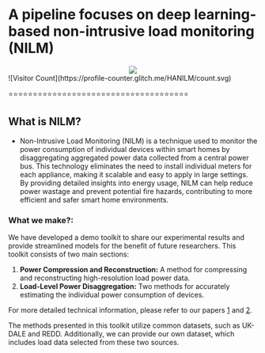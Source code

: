 # A pipeline focuses on deep learning-based non-intrusive load monitoring (NILM)

<div align="center"> <img src="https://github-readme-streak-stats.herokuapp.com/?user=HANILM" /> </div>
![Visitor Count](https://profile-counter.glitch.me/HANILM/count.svg)


⭐⭐⭐⭐⭐⭐⭐⭐⭐⭐⭐⭐⭐⭐⭐⭐⭐⭐⭐⭐⭐⭐⭐⭐⭐⭐⭐⭐⭐⭐⭐⭐⭐⭐⭐⭐⭐

## What is NILM?

- Non-Intrusive Load Monitoring (NILM) is a technique used to monitor the power consumption of individual devices within smart homes by disaggregating aggregated power data collected from a central power bus. This technology eliminates the need to install individual meters for each appliance, making it scalable and easy to apply in large settings. By providing detailed insights into energy usage, NILM can help reduce power wastage and prevent potential fire hazards, contributing to more efficient and safer smart home environments.

### What we make?:

We have developed a demo toolkit to share our experimental results and provide streamlined models for the benefit of future researchers. This toolkit consists of two main sections:  
1. **Power Compression and Reconstruction:** A method for compressing and reconstructing high-resolution load power data.  
2. **Load-Level Power Disaggregation:** Two methods for accurately estimating the individual power consumption of devices.

For more detailed technical information, please refer to our papers [1](https://ieeexplore.ieee.org/abstract/document/10225311) and [2](https://ieeexplore.ieee.org/document/10673806).

The methods presented in this toolkit utilize common datasets, such as UK-DALE and REDD. Additionally, we can provide our own dataset, which includes load data selected from these two sources.



